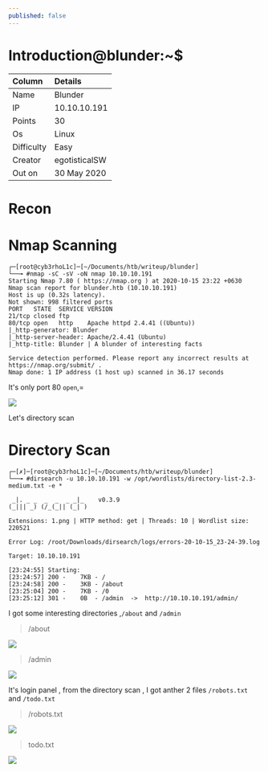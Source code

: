 ```yaml
---
published: false
---
```

# [](header-3) Introduction@blunder:~$

| Column            | Details          |
|:------------------|:-----------------|
| Name          	| Blunder     	   |
| IP            	| 10.10.10.191     |
| Points 			| 30			   |
| Os           		| Linux			   |
| Difficulty		| Easy	 		   |
| Creator			| egotisticalSW    |
| Out on     		| 30 May 2020	   |


# [](header-2)Recon

# [](header-3)Nmap Scanning

```
┌─[root@cyb3rhoL1c]─[~/Documents/htb/writeup/blunder]
└──╼ #nmap -sC -sV -oN nmap 10.10.10.191
Starting Nmap 7.80 ( https://nmap.org ) at 2020-10-15 23:22 +0630
Nmap scan report for blunder.htb (10.10.10.191)
Host is up (0.32s latency).
Not shown: 998 filtered ports
PORT   STATE  SERVICE VERSION
21/tcp closed ftp
80/tcp open   http    Apache httpd 2.4.41 ((Ubuntu))
|_http-generator: Blunder
|_http-server-header: Apache/2.4.41 (Ubuntu)
|_http-title: Blunder | A blunder of interesting facts

Service detection performed. Please report any incorrect results at https://nmap.org/submit/ .
Nmap done: 1 IP address (1 host up) scanned in 36.17 seconds

```

It's only port 80 `open`,=

![](1)

Let's directory scan

# [](header-3)Directory Scan

```
┌─[✗]─[root@cyb3rhoL1c]─[~/Documents/htb/writeup/blunder]
└──╼ #dirsearch -u 10.10.10.191 -w /opt/wordlists/directory-list-2.3-medium.txt -e *

 _|. _ _  _  _  _ _|_    v0.3.9
(_||| _) (/_(_|| (_| )

Extensions: 1.png | HTTP method: get | Threads: 10 | Wordlist size: 220521

Error Log: /root/Downloads/dirsearch/logs/errors-20-10-15_23-24-39.log

Target: 10.10.10.191

[23:24:55] Starting: 
[23:24:57] 200 -    7KB - /       
[23:24:58] 200 -    3KB - /about 
[23:25:04] 200 -    7KB - /0       
[23:25:12] 301 -    0B  - /admin  ->  http://10.10.10.191/admin/
```

I got some interesting directories ,`/about` and `/admin`

> /about

![](2)

> /admin

![](3)

It's login panel , from the directory scan , I got anther 2 files `/robots.txt` and `/todo.txt`

> /robots.txt

![](4)

> todo.txt

![](5)


